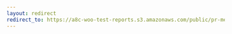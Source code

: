 ```yaml
---
layout: redirect
redirect_to: https://a8c-woo-test-reports.s3.amazonaws.com/public/pr-merge/45709/api/index.html
---
```

